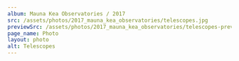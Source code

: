 ```yaml
---
album: Mauna Kea Observatories / 2017
src: /assets/photos/2017_mauna_kea_observatories/telescopes.jpg
previewSrc: /assets/photos/2017_mauna_kea_observatories/telescopes-preview.jpg
page_name: Photo
layout: photo
alt: Telescopes
---
```

